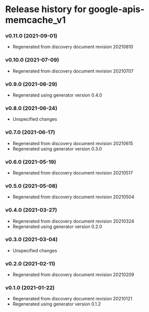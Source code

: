 # Release history for google-apis-memcache_v1

### v0.11.0 (2021-09-01)

* Regenerated from discovery document revision 20210810

### v0.10.0 (2021-07-09)

* Regenerated from discovery document revision 20210707

### v0.9.0 (2021-06-29)

* Regenerated using generator version 0.4.0

### v0.8.0 (2021-06-24)

* Unspecified changes

### v0.7.0 (2021-06-17)

* Regenerated from discovery document revision 20210615
* Regenerated using generator version 0.3.0

### v0.6.0 (2021-05-19)

* Regenerated from discovery document revision 20210517

### v0.5.0 (2021-05-08)

* Regenerated from discovery document revision 20210504

### v0.4.0 (2021-03-27)

* Regenerated from discovery document revision 20210324
* Regenerated using generator version 0.2.0

### v0.3.0 (2021-03-04)

* Unspecified changes

### v0.2.0 (2021-02-11)

* Regenerated from discovery document revision 20210209

### v0.1.0 (2021-01-22)

* Regenerated from discovery document revision 20210121
* Regenerated using generator version 0.1.2

